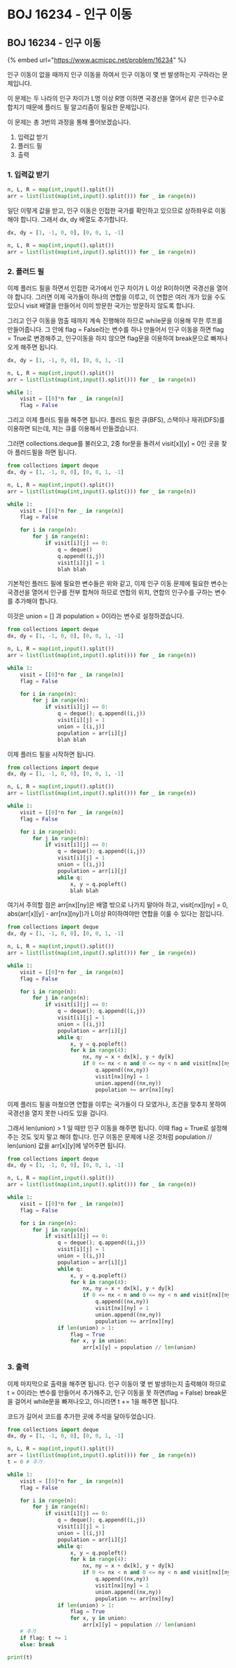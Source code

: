 # BOJ 16234 - 인구 이동

## BOJ 16234 - 인구 이동

{% embed url="https://www.acmicpc.net/problem/16234" %}

인구 이동이 없을 때까지 인구 이동을 하여서 인구 이동이 몇 번 발생하는지 구하라는 문제입니다.

이 문제는 두 나라의 인구 차이가 L명 이상 R명 이하면 국경선을 열어서 같은 인구수로 합치기 때문에 플러드 필 알고리즘이 필요한 문제입니다.



이 문제는 총 3번의 과정을 통해 풀어보겠습니다.

1. 입력값 받기
2. 플러드 필
3. 출력



### 1. 입력값 받기

```python
n, L, R = map(int,input().split())
arr = list(list(map(int,input().split())) for _ in range(n))
```

일단 이렇게 값을 받고, 인구 이동은 인접한 국가를 확인하고 있으므로 상하좌우로 이동해야 합니다. 그래서 dx, dy 배열도 추가합니다.

```python
dx, dy = [1, -1, 0, 0], [0, 0, 1, -1]

n, L, R = map(int,input().split())
arr = list(list(map(int,input().split())) for _ in range(n))
```



### 2. 플러드 필

이제 플러드 필을 하면서 인접한 국가에서 인구 차이가 L 이상 R이하이면 국경선을 열어야 합니다. 그러면 이제 국가들이 하나의 연합을 이루고, 이 연합은 여러 개가 있을 수도 있으니 visit 배열을 만들어서 이미 방문한 국가는 방문하지 않도록 합니다.

그리고 인구 이동을 멈출 때까지 계속 진행해야 하므로 while문을 이용해 무한 루프를 만들어줍니다. 그 안에 flag = False라는 변수를 하나 만들어서 인구 이동을 하면 flag = True로 변경해주고, 인구이동을 하지 않으면 flag문을 이용하여 break문으로 빠져나오게 해주면 됩니다.

```python
dx, dy = [1, -1, 0, 0], [0, 0, 1, -1]

n, L, R = map(int,input().split())
arr = list(list(map(int,input().split())) for _ in range(n))

while 1:
    visit = [[0]*n for _ in range(n)]
    flag = False
```

그리고 이제 플러드 필을 해주면 됩니다. 플러드 필은 큐\(BFS\), 스택이나 재귀\(DFS\)를 이용하면 되는데, 저는 큐를 이용해서 만들겠습니다.

그러면 collections.deque를 불러오고, 2중 for문을 돌려서 visit\[x\]\[y\] = 0인 곳을 찾아 플러드필을 하면 됩니다.

```python
from collections import deque
dx, dy = [1, -1, 0, 0], [0, 0, 1, -1]

n, L, R = map(int,input().split())
arr = list(list(map(int,input().split())) for _ in range(n))

while 1:
    visit = [[0]*n for _ in range(n)]
    flag = False

    for i in range(n):
        for j in range(n):
            if visit[i][j] == 0:
                q = deque()
                q.append((i,j))
                visit[i][j] = 1
                blah blah
```

기본적인 플러드 필에 필요한 변수들은 위와 같고, 이제 인구 이동 문제에 필요한 변수는 국경선을 열어서 인구를 전부 합쳐야 하므로 연합의 위치, 연합의 인구수를 구하는 변수를 추가해야 합니다.

이것은 union = \[\] 과 population = 0이라는 변수로 설정하겠습니다.

```python
from collections import deque
dx, dy = [1, -1, 0, 0], [0, 0, 1, -1]

n, L, R = map(int,input().split())
arr = list(list(map(int,input().split())) for _ in range(n))

while 1:
    visit = [[0]*n for _ in range(n)]
    flag = False

    for i in range(n):
        for j in range(n):
            if visit[i][j] == 0:
                q = deque(); q.append((i,j))
                visit[i][j] = 1
                union = [(i,j)]
                population = arr[i][j]
                blah blah
```



이제 플러드 필을 시작하면 됩니다.

```python
from collections import deque
dx, dy = [1, -1, 0, 0], [0, 0, 1, -1]

n, L, R = map(int,input().split())
arr = list(list(map(int,input().split())) for _ in range(n))

while 1:
    visit = [[0]*n for _ in range(n)]
    flag = False

    for i in range(n):
        for j in range(n):
            if visit[i][j] == 0:
                q = deque(); q.append((i,j))
                visit[i][j] = 1
                union = [(i,j)]
                population = arr[i][j]
                while q:
                    x, y = q.popleft()
                    blah blah
```

여기서 주의할 점은 arr\[nx\]\[ny\]은 배열 밖으로 나가지 말아야 하고, visit\[nx\]\[ny\] = 0, abs\(arr\[x\]\[y\] - arr\[nx\]\[ny\]\)가 L이상 R이하여야만 연합을 이룰 수 있다는 점입니다.

```python
from collections import deque
dx, dy = [1, -1, 0, 0], [0, 0, 1, -1]

n, L, R = map(int,input().split())
arr = list(list(map(int,input().split())) for _ in range(n))

while 1:
    visit = [[0]*n for _ in range(n)]
    flag = False

    for i in range(n):
        for j in range(n):
            if visit[i][j] == 0:
                q = deque(); q.append((i,j))
                visit[i][j] = 1
                union = [(i,j)]
                population = arr[i][j]
                while q:
                    x, y = q.popleft()
                    for k in range(4):
                        nx, ny = x + dx[k], y + dy[k]
                        if 0 <= nx < n and 0 <= ny < n and visit[nx][ny] == 0 and L <= abs(arr[x][y] - arr[nx][ny]) <= R:
                            q.append((nx,ny))
                            visit[nx][ny] = 1
                            union.append((nx,ny))
                            population += arr[nx][ny]
```

이제 플러드 필을 마쳤으면 연합을 이루는 국가들이 다 모였거나, 조건을 맞추지 못하여 국경선을 열지 못한 나라도 있을 겁니다.

그래서 len\(union\) &gt; 1 일 때만 인구 이동을 해주면 됩니다. 이때 flag = True로 설정해주는 것도 잊지 말고 해야 합니다. 인구 이동은 문제에 나온 것처럼 population // len\(union\) 값을 arr\[x\]\[y\]에 넣어주면 됩니다.

```python
from collections import deque
dx, dy = [1, -1, 0, 0], [0, 0, 1, -1]

n, L, R = map(int,input().split())
arr = list(list(map(int,input().split())) for _ in range(n))

while 1:
    visit = [[0]*n for _ in range(n)]
    flag = False

    for i in range(n):
        for j in range(n):
            if visit[i][j] == 0:
                q = deque(); q.append((i,j))
                visit[i][j] = 1
                union = [(i,j)]
                population = arr[i][j]
                while q:
                    x, y = q.popleft()
                    for k in range(4):
                        nx, ny = x + dx[k], y + dy[k]
                        if 0 <= nx < n and 0 <= ny < n and visit[nx][ny] == 0 and L <= abs(arr[x][y] - arr[nx][ny]) <= R:
                            q.append((nx,ny))
                            visit[nx][ny] = 1
                            union.append((nx,ny))
                            population += arr[nx][ny]
                if len(union) > 1:
                    flag = True
                    for x, y in union:
                        arr[x][y] = population // len(union)
```



### 3. 출력

이제 마지막으로 출력을 해주면 됩니다. 인구 이동이 몇 번 발생하는지 출력해야 하므로 t = 0이라는 변수를 만들어서 추가해주고, 인구 이동을 못 하면\(flag = False\) break문을 걸어서 while문을 빠져나오고, 아니라면 t += 1을 해주면 됩니다.

코드가 길어서 코드를 추가한 곳에 주석을 달아두었습니다.

```python
from collections import deque
dx, dy = [1, -1, 0, 0], [0, 0, 1, -1]

n, L, R = map(int,input().split())
arr = list(list(map(int,input().split())) for _ in range(n))
t = 0 # 추가

while 1:
    visit = [[0]*n for _ in range(n)]
    flag = False

    for i in range(n):
        for j in range(n):
            if visit[i][j] == 0:
                q = deque(); q.append((i,j))
                visit[i][j] = 1
                union = [(i,j)]
                population = arr[i][j]
                while q:
                    x, y = q.popleft()
                    for k in range(4):
                        nx, ny = x + dx[k], y + dy[k]
                        if 0 <= nx < n and 0 <= ny < n and visit[nx][ny] == 0 and L <= abs(arr[x][y] - arr[nx][ny]) <= R:
                            q.append((nx,ny))
                            visit[nx][ny] = 1
                            union.append((nx,ny))
                            population += arr[nx][ny]
                if len(union) > 1:
                    flag = True
                    for x, y in union:
                        arr[x][y] = population // len(union)
    # 추가
    if flag: t += 1
    else: break

print(t)
```



